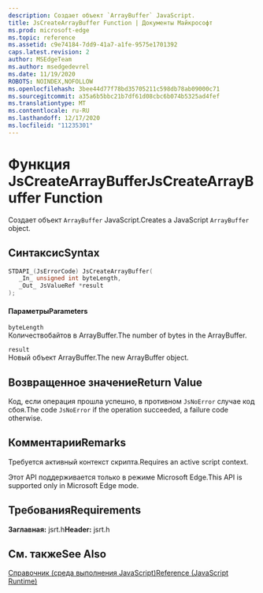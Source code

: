 ```yaml
---
description: Создает объект `ArrayBuffer` JavaScript.
title: JsCreateArrayBuffer Function | Документы Майкрософт
ms.prod: microsoft-edge
ms.topic: reference
ms.assetid: c9e74184-7dd9-41a7-a1fe-9575e1701392
caps.latest.revision: 2
author: MSEdgeTeam
ms.author: msedgedevrel
ms.date: 11/19/2020
ROBOTS: NOINDEX,NOFOLLOW
ms.openlocfilehash: 3bee44d77f78bd35705211c598db78ab09000c71
ms.sourcegitcommit: a35a6b5bbc21b7df61d08cbc6b074b5325ad4fef
ms.translationtype: MT
ms.contentlocale: ru-RU
ms.lasthandoff: 12/17/2020
ms.locfileid: "11235301"
---
```

# <span data-ttu-id="5bc1f-103">Функция JsCreateArrayBuffer</span><span class="sxs-lookup"><span data-stu-id="5bc1f-103">JsCreateArrayBuffer Function</span></span>

<span data-ttu-id="5bc1f-104">Создает объект `ArrayBuffer` JavaScript.</span><span class="sxs-lookup"><span data-stu-id="5bc1f-104">Creates a JavaScript `ArrayBuffer` object.</span></span>  
  
## <span data-ttu-id="5bc1f-105">Синтаксис</span><span class="sxs-lookup"><span data-stu-id="5bc1f-105">Syntax</span></span>  
  
```cpp  
STDAPI_(JsErrorCode) JsCreateArrayBuffer(  
   _In_ unsigned int byteLength,  
   _Out_ JsValueRef *result  
);  
```  
  
#### <span data-ttu-id="5bc1f-106">Параметры</span><span class="sxs-lookup"><span data-stu-id="5bc1f-106">Parameters</span></span>  
 `byteLength`  
 <span data-ttu-id="5bc1f-107">Количествобайтов в ArrayBuffer.</span><span class="sxs-lookup"><span data-stu-id="5bc1f-107">The number of bytes in the ArrayBuffer.</span></span>  
  
 `result`  
 <span data-ttu-id="5bc1f-108">Новый объект ArrayBuffer.</span><span class="sxs-lookup"><span data-stu-id="5bc1f-108">The new ArrayBuffer object.</span></span>  
  
## <span data-ttu-id="5bc1f-109">Возвращенное значение</span><span class="sxs-lookup"><span data-stu-id="5bc1f-109">Return Value</span></span>  
 <span data-ttu-id="5bc1f-110">Код, если операция прошла успешно, в противном `JsNoError` случае код сбоя.</span><span class="sxs-lookup"><span data-stu-id="5bc1f-110">The code `JsNoError` if the operation succeeded, a failure code otherwise.</span></span>  
  
## <span data-ttu-id="5bc1f-111">Комментарии</span><span class="sxs-lookup"><span data-stu-id="5bc1f-111">Remarks</span></span>  
 <span data-ttu-id="5bc1f-112">Требуется активный контекст скрипта.</span><span class="sxs-lookup"><span data-stu-id="5bc1f-112">Requires an active script context.</span></span>  
  
 <span data-ttu-id="5bc1f-113">Этот API поддерживается только в режиме Microsoft Edge.</span><span class="sxs-lookup"><span data-stu-id="5bc1f-113">This API is supported only in Microsoft Edge mode.</span></span>  
  
## <span data-ttu-id="5bc1f-114">Требования</span><span class="sxs-lookup"><span data-stu-id="5bc1f-114">Requirements</span></span>  
 <span data-ttu-id="5bc1f-115">**Заглавная:** jsrt.h</span><span class="sxs-lookup"><span data-stu-id="5bc1f-115">**Header:** jsrt.h</span></span>  
  
## <span data-ttu-id="5bc1f-116">См. также</span><span class="sxs-lookup"><span data-stu-id="5bc1f-116">See Also</span></span>  
 [<span data-ttu-id="5bc1f-117">Справочник (среда выполнения JavaScript)</span><span class="sxs-lookup"><span data-stu-id="5bc1f-117">Reference (JavaScript Runtime)</span></span>](../chakra-hosting/reference-javascript-runtime.md)

